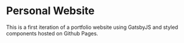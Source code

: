# Personal Website
This is a first iteration of a portfolio website using GatsbyJS and styled components
hosted on Github Pages.